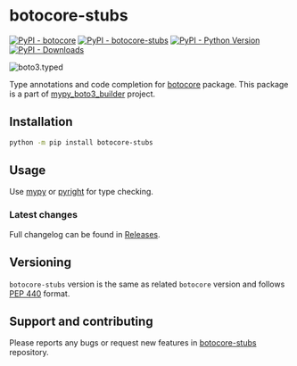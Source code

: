 # botocore-stubs

[![PyPI - botocore](https://img.shields.io/pypi/v/botocore.svg?color=blue)](https://pypi.org/project/botocore)
[![PyPI - botocore-stubs](https://img.shields.io/pypi/v/botocore-stubs.svg?color=blue)](https://pypi.org/project/botocore-stubs)
[![PyPI - Python Version](https://img.shields.io/pypi/pyversions/botocore-stubs.svg?color=blue)](https://pypi.org/project/botocore-stubs)
[![PyPI - Downloads](https://img.shields.io/pypi/dm/botocore-stubs?color=blue)](https://pypistats.org/packages/botocore-stubs)

![boto3.typed](https://github.com/youtype/mypy_boto3_builder/raw/main/logo.png)

Type annotations and code completion for [botocore](https://pypi.org/project/botocore/) package.
This package is a part of [mypy_boto3_builder](https://github.com/youtype/mypy_boto3_builder) project.

## Installation

```bash
python -m pip install botocore-stubs
```

## Usage

Use [mypy](https://github.com/python/mypy) or [pyright](https://github.com/microsoft/pyright) for type checking.

### Latest changes

Full changelog can be found in [Releases](https://github.com/youtype/botocore-stubs/releases).

## Versioning

`botocore-stubs` version is the same as related `botocore` version and follows
[PEP 440](https://www.python.org/dev/peps/pep-0440/) format.

## Support and contributing

Please reports any bugs or request new features in
[botocore-stubs](https://github.com/youtype/botocore-stubs/issues/) repository.
